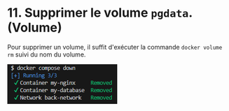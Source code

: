 # 11. Supprimer le volume `pgdata`. (Volume)

Pour supprimer un volume, il suffit d'exécuter la commande `docker volume rm` suivi du nom du volume.

![](./assets/cli.png)